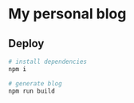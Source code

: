 # My personal blog

## Deploy

```bash
# install dependencies
npm i

# generate blog
npm run build
```